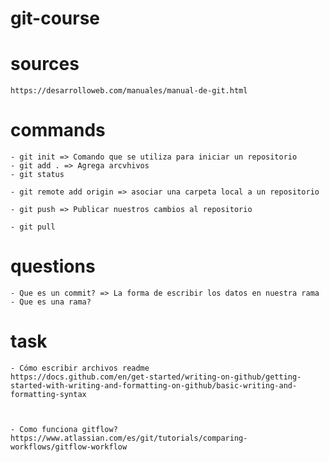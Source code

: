 # git-course

# sources
    https://desarrolloweb.com/manuales/manual-de-git.html

# commands
    - git init => Comando que se utiliza para iniciar un repositorio
    - git add . => Agrega arcvhivos
    - git status

    - git remote add origin => asociar una carpeta local a un repositorio

    - git push => Publicar nuestros cambios al repositorio 

    - git pull

# questions
    - Que es un commit? => La forma de escribir los datos en nuestra rama
    - Que es una rama? 


# task
    - Cómo escribir archivos readme
    https://docs.github.com/en/get-started/writing-on-github/getting-started-with-writing-and-formatting-on-github/basic-writing-and-formatting-syntax



    - Como funciona gitflow?
    https://www.atlassian.com/es/git/tutorials/comparing-workflows/gitflow-workflow